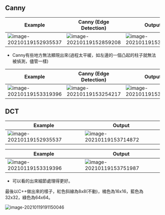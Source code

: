 ## Canny
| Example                                                     | Canny (Edge Detection)                                      | Output                                                      |
| ----------------------------------------------------------- | ----------------------------------------------------------- | ----------------------------------------------------------- |
| ![image-20210119152935537](https://i.imgur.com/ACEn8eu.png) | ![image-20210119152859208](https://i.imgur.com/LUwrYdU.png) | ![image-20210119153115418](https://i.imgur.com/FVBTEgI.png) |

* Canny有些地方無法顯現出來(過程太平緩，如左邊的一個凸起的柱子就無法被偵測，儘管一樣)


| Example                                                     | Canny (Edge Detection)                                      | Output                                                      |
| ----------------------------------------------------------- | ----------------------------------------------------------- | ----------------------------------------------------------- |
| ![image-20210119153319396](https://i.imgur.com/nSmpV30.jpg) | ![image-20210119153254217](https://i.imgur.com/jQO1Tyg.png) | ![image-20210119153216294](https://i.imgur.com/UBMbuID.jpg) |

## DCT
| Example                                                     | Output                                                      |
| ----------------------------------------------------------- | ----------------------------------------------------------- |
| ![image-20210119152935537](https://i.imgur.com/ACEn8eu.png) | ![image-20210119153714872](https://i.imgur.com/H54AW0f.png) |

| Example                                                     | Output                                                      |
| ----------------------------------------------------------- | ----------------------------------------------------------- |
| ![image-20210119153319396](https://i.imgur.com/nSmpV30.jpg) | ![image-20210119153751987](https://i.imgur.com/LbJfY0j.jpg) |

* 可以看的出來細節處理得更好。



最後以C++做出來的樣子，紅色斜線為8x8(不動)，橘色為16x16，藍色為32x32，綠色為64x64。

![image-20210119191150046](https://i.imgur.com/NtznotY.jpg)